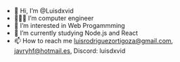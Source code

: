 
- 👋 Hi, I’m @Luisdxvid
- 👨🏻‍💻 I’m computer engineer
- 👀 I’m interested in Web Progammming
- 🌱 I’m currently studying Node.js and React
- 📫 How to reach me luisrodriguezortigoza@gmail.com, javryhf@hotmail.es, Discord: luisdxvid
